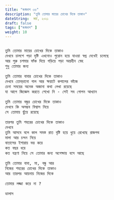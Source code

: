 ```yaml
---
title: "জন্মদাগ ৩৬"
description: "তুমি তোমার মায়ের চোখের দিকে তাকাও"
dateString:  মার্চ, ২০২১
draft: false
tags: ["জন্মদাগ" ]
weight: 10
---
```



<pre>

তুমি তোমার মায়ের চোখের দিকে তাকাও
দেখবে চালশে পড়া দৃষ্টি এখনোও পুরোন হয়ে যাওয়া স্বপ্ন দেখেই চলেছে
আর পুরু চশমার ফাঁক দিয়ে গড়িয়ে পড়া অন্তহীন স্নেহ
শুধু তোমার জন্য

তুমি তোমার বাবার চোখের দিকে তাকাও
দেখবে তোবড়ানো গাল আর ক্ষয়াটে কপালের ভাঁজে 
চেনা সময়ের অনেক অজানা কথা লেখা রয়েছে
যা আগে জিজ্ঞেস করতে শেখো নি - সেই সব গোপন আখ্যান

তুমি তোমার বন্ধুর চোখের দিকে তাকাও
দেখবে কি অসম্ভব বিশ্বাস নিয়ে
সে তোমায় ছুঁয়ে রয়েছে

তারপর তুমি শহরের চোখের দিকে তাকাও
দেখবে
তুমি আসবে বলে কাল সমস্ত রাত বৃষ্টি হয়ে ধুয়ে রেখেছে রাজপথ
মালা আর চন্দন নিয়ে
বাতাসের ইশারায় ভর করে
কত বছর ধরে
কত যন্ত্রণা নিয়ে সে তোমার জন্য অপেক্ষায় বসে আছে

তুমি তোমার বাবা, মা, বন্ধু আর
নিজের শহরের চোখের দিকে তাকাও
আর তারপর আয়নায় নিজের দিকে

তোমার লজ্জা করে না ?

ডালাস 

<pre>
